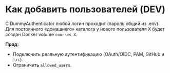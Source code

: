 # Как добавить пользователей (DEV)
С DummyAuthenticator любой логин проходит (пароль общий из .env).
Для постоянного «домашнего» каталога у нового пользователя Х будет создан Docker volume `courses-X`.

**Прод:**
- Подключить реальную аутентификацию (OAuth/OIDC, PAM, GitHub и т.п.).
- Ограничить `allowed_users`.
